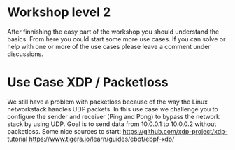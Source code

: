 # Workshop level 2

After finnishing the easy part of the workshop you should understand the basics. From here you could start some more use cases. If you can solve or help with one or more of the use cases please leave a comment under discussions.

# Use Case XDP / Packetloss
We still have a problem with packetloss because of the way the Linux networkstack handles UDP packets. In this use case we challenge you to configure the sender and receiver (Ping and Pong) to bypass the network stack by using UDP.
Goal is to send data from 10.0.0.1 to 10.0.0.2 without packetloss.
Some nice sources to start:
https://github.com/xdp-project/xdp-tutorial 
https://www.tigera.io/learn/guides/ebpf/ebpf-xdp/
